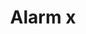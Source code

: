 ---
title: Alarm x
tags: ["alarm", "x", "remove", "delete", "cancel", "notification", "alert", "reminder"]
icon: alarm-x
svg: '<svg xmlns="http://www.w3.org/2000/svg" width="24" height="24" fill="none" viewBox="0 0 24 24" stroke-width="1.5" stroke-linecap="round" stroke-linejoin="round" stroke="currentColor"><path d="M3 5.231 6.15 3M21 5.231 17.85 3M20 13a8 8 0 1 1-16 0 8 8 0 0 1 16 0m-10-2 4 4m0-4-4 4"/></svg>'
---